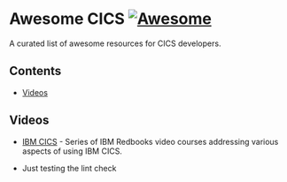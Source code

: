 <!--lint disable awesome-git-repo-age-->
# Awesome CICS [![Awesome](https://awesome.re/badge-flat.svg)](https://awesome.re)

A curated list of awesome resources for CICS developers.

## Contents

- [Videos](#videos)

## Videos

- [IBM CICS](https://www.redbooks.ibm.com/redbooks.nsf/pages/cicsvideo) - Series of IBM Redbooks video courses addressing various aspects of using IBM CICS.
* Just testing the lint check
